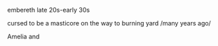 embereth
late 20s-early 30s

cursed to be a masticore
on the way to burning yard /many years ago/

Amelia and 